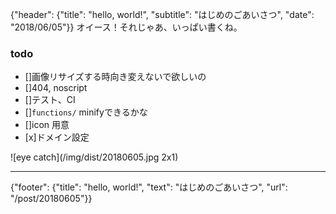 {"header": {"title": "hello, world!", "subtitle": "はじめのごあいさつ", "date": "2018/06/05"}}
オイース！それじゃあ、いっぱい書くね。

### todo
- []画像リサイズする時向き変えないで欲しいの
- []404, noscript
- []テスト、CI
- []`functions/` minifyできるかな
- []icon 用意
- [x]ドメイン設定

![eye catch](/img/dist/20180605.jpg 2x1)

---
{"footer": {"title": "hello, world!", "text": "はじめのごあいさつ", "url": "/post/20180605"}}